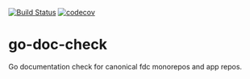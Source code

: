 [![Build Status](https://travis-ci.org/freiheit-com/go-doc-check.svg?branch=master)](https://travis-ci.org/freiheit-com/go-doc-check)
[![codecov](https://codecov.io/gh/freiheit-com/go-doc-check/branch/master/graph/badge.svg)](https://codecov.io/gh/freiheit-com/go-doc-check)

# go-doc-check

Go documentation check for canonical fdc monorepos and app repos.
